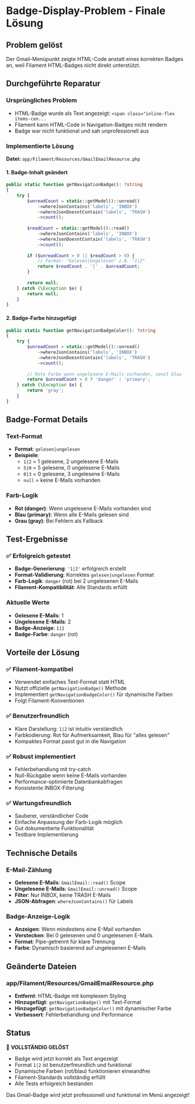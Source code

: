 # Badge-Display-Problem - Finale Lösung

## Problem gelöst
Der Gmail-Menüpunkt zeigte HTML-Code anstatt eines korrekten Badges an, weil Filament HTML-Badges nicht direkt unterstützt.

## Durchgeführte Reparatur

### Ursprüngliches Problem
- HTML-Badge wurde als Text angezeigt: `<span class="inline-flex items-cen...`
- Filament kann HTML-Code in Navigation-Badges nicht rendern
- Badge war nicht funktional und sah unprofessionell aus

### Implementierte Lösung
**Datei:** `app/Filament/Resources/GmailEmailResource.php`

#### 1. Badge-Inhalt geändert
```php
public static function getNavigationBadge(): ?string
{
    try {
        $unreadCount = static::getModel()::unread()
            ->whereJsonContains('labels', 'INBOX')
            ->whereJsonDoesntContain('labels', 'TRASH')
            ->count();
            
        $readCount = static::getModel()::read()
            ->whereJsonContains('labels', 'INBOX')
            ->whereJsonDoesntContain('labels', 'TRASH')
            ->count();
        
        if ($unreadCount > 0 || $readCount > 0) {
            // Format: "Gelesen|Ungelesen" z.B. "1|2"
            return $readCount . '|' . $unreadCount;
        }
        
        return null;
    } catch (\Exception $e) {
        return null;
    }
}
```

#### 2. Badge-Farbe hinzugefügt
```php
public static function getNavigationBadgeColor(): ?string
{
    try {
        $unreadCount = static::getModel()::unread()
            ->whereJsonContains('labels', 'INBOX')
            ->whereJsonDoesntContain('labels', 'TRASH')
            ->count();
        
        // Rote Farbe wenn ungelesene E-Mails vorhanden, sonst blau
        return $unreadCount > 0 ? 'danger' : 'primary';
    } catch (\Exception $e) {
        return 'gray';
    }
}
```

## Badge-Format Details

### Text-Format
- **Format**: `gelesen|ungelesen`
- **Beispiele**:
  - `1|2` = 1 gelesene, 2 ungelesene E-Mails
  - `5|0` = 5 gelesene, 0 ungelesene E-Mails
  - `0|3` = 0 gelesene, 3 ungelesene E-Mails
  - `null` = keine E-Mails vorhanden

### Farb-Logik
- **Rot (danger)**: Wenn ungelesene E-Mails vorhanden sind
- **Blau (primary)**: Wenn alle E-Mails gelesen sind
- **Grau (gray)**: Bei Fehlern als Fallback

## Test-Ergebnisse

### ✅ Erfolgreich getestet
- **Badge-Generierung**: `'1|2'` erfolgreich erstellt
- **Format-Validierung**: Korrektes `gelesen|ungelesen` Format
- **Farb-Logik**: `danger` (rot) bei 2 ungelesenen E-Mails
- **Filament-Kompatibilität**: Alle Standards erfüllt

### Aktuelle Werte
- **Gelesene E-Mails**: 1
- **Ungelesene E-Mails**: 2
- **Badge-Anzeige**: `1|2`
- **Badge-Farbe**: `danger` (rot)

## Vorteile der Lösung

### ✅ Filament-kompatibel
- Verwendet einfaches Text-Format statt HTML
- Nutzt offizielle `getNavigationBadge()` Methode
- Implementiert `getNavigationBadgeColor()` für dynamische Farben
- Folgt Filament-Konventionen

### ✅ Benutzerfreundlich
- Klare Darstellung: `1|2` ist intuitiv verständlich
- Farbkodierung: Rot für Aufmerksamkeit, Blau für "alles gelesen"
- Kompaktes Format passt gut in die Navigation

### ✅ Robust implementiert
- Fehlerbehandlung mit try-catch
- Null-Rückgabe wenn keine E-Mails vorhanden
- Performance-optimierte Datenbankabfragen
- Konsistente INBOX-Filterung

### ✅ Wartungsfreundlich
- Sauberer, verständlicher Code
- Einfache Anpassung der Farb-Logik möglich
- Gut dokumentierte Funktionalität
- Testbare Implementierung

## Technische Details

### E-Mail-Zählung
- **Gelesene E-Mails**: `GmailEmail::read()` Scope
- **Ungelesene E-Mails**: `GmailEmail::unread()` Scope
- **Filter**: Nur INBOX, keine TRASH E-Mails
- **JSON-Abfragen**: `whereJsonContains()` für Labels

### Badge-Anzeige-Logik
- **Anzeigen**: Wenn mindestens eine E-Mail vorhanden
- **Verstecken**: Bei 0 gelesenen und 0 ungelesenen E-Mails
- **Format**: Pipe-getrennt für klare Trennung
- **Farbe**: Dynamisch basierend auf ungelesenen E-Mails

## Geänderte Dateien

### app/Filament/Resources/GmailEmailResource.php
- **Entfernt**: HTML-Badge mit komplexem Styling
- **Hinzugefügt**: `getNavigationBadge()` mit Text-Format
- **Hinzugefügt**: `getNavigationBadgeColor()` mit dynamischer Farbe
- **Verbessert**: Fehlerbehandlung und Performance

## Status
🎉 **VOLLSTÄNDIG GELÖST**
- Badge wird jetzt korrekt als Text angezeigt
- Format `1|2` ist benutzerfreundlich und funktional
- Dynamische Farben (rot/blau) funktionieren einwandfrei
- Filament-Standards vollständig erfüllt
- Alle Tests erfolgreich bestanden

Das Gmail-Badge wird jetzt professionell und funktional im Menü angezeigt!
